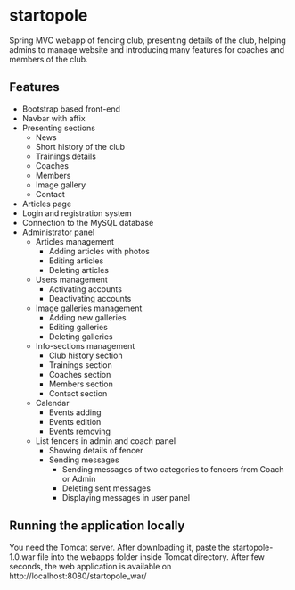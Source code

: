 # startopole
Spring MVC webapp of fencing club, presenting details of the club, helping admins to manage website and introducing many features for coaches and members of the club.

## Features
 - Bootstrap based front-end
 - Navbar with affix
 - Presenting sections
    - News
    - Short history of the club
    - Trainings details
    - Coaches
    - Members
    - Image gallery
    - Contact
 - Articles page
 - Login and registration system
 - Connection to the MySQL database
 - Administrator panel 
    - Articles management
      - Adding articles with photos
      - Editing articles
      - Deleting articles
    - Users management
      - Activating accounts
      - Deactivating accounts
    - Image galleries management
      - Adding new galleries 
      - Editing galleries
      - Deleting galleries
    - Info-sections management
      - Club history section
      - Trainings section
      - Coaches section
      - Members section
      - Contact section
    - Calendar
      - Events adding
      - Events edition 
      - Events removing
    - List fencers in admin and coach panel
      - Showing details of fencer
      - Sending messages
        - Sending messages of two categories to fencers from Coach or Admin
        - Deleting sent messages
        - Displaying messages in user panel
      
## Running the application locally

You need the Tomcat server. 
After downloading it, paste the startopole-1.0.war file into the webapps folder inside Tomcat directory. 
After few seconds, the web application is available on http://localhost:8080/startopole_war/

